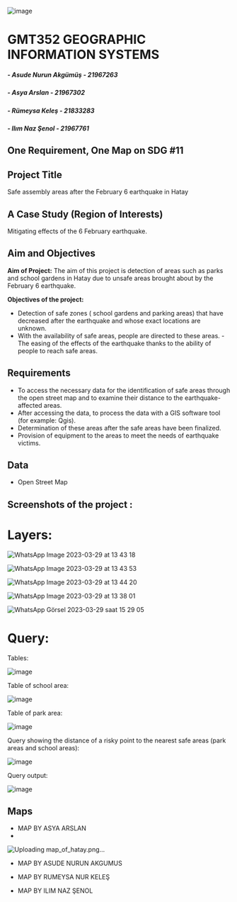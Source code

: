 ![image](https://user-images.githubusercontent.com/117678669/228527016-c85b03e2-9428-447e-b2af-bc529bf233e7.png)


# GMT352 GEOGRAPHIC INFORMATION SYSTEMS 
##### - Asude Nurun Akgümüş - 21967263
##### - Asya Arslan - 21967302
##### - Rümeysa Keleş - 21833283
##### - Ilım Naz Şenol - 21967761

## One Requirement, One Map on SDG #11

## Project Title
Safe assembly areas after the February 6 earthquake in Hatay

## A Case Study (Region of Interests)
Mitigating effects of the 6 February earthquake.
## Aim and Objectives 
__Aim of Project:__  The aim of this project is detection of areas such as parks and school gardens in Hatay due to unsafe areas brought about by the February 6 earthquake.

__Objectives of the project:__ 
- Detection of safe zones ( school gardens and parking areas) that have decreased after the earthquake and whose exact locations are unknown.
- With the availability of safe areas, people are directed to these areas.
-The easing of the effects of the earthquake thanks to the ability of people to reach safe areas.

## Requirements
- To access the necessary data for the identification of safe areas through the open street map and to examine their distance to the earthquake-affected areas.
- After accessing the data, to process the data with a GIS software tool (for example: Qgis). 
- Determination of these areas after the safe areas have been finalized.
- Provision of equipment to the areas to meet the needs of earthquake victims.

## Data
- Open Street Map

## Screenshots of the project :

# Layers: 

![WhatsApp Image 2023-03-29 at 13 43 18](https://user-images.githubusercontent.com/112273153/228534161-dc3b3c7b-a16e-44a0-a260-4c81df93b045.jpeg)

![WhatsApp Image 2023-03-29 at 13 43 53](https://user-images.githubusercontent.com/112273153/228534186-1d93939f-1f07-40fa-8ea8-ff95b1fdb130.jpeg)

![WhatsApp Image 2023-03-29 at 13 44 20](https://user-images.githubusercontent.com/112273153/228534197-6e1dcda8-e8c7-442c-b44f-e59114719977.jpeg)

![WhatsApp Image 2023-03-29 at 13 38 01](https://user-images.githubusercontent.com/112273153/228534141-fe0e1cd5-7bc9-4830-a7a4-6832a34c1a97.jpeg)

![WhatsApp Görsel 2023-03-29 saat 15 29 05](https://user-images.githubusercontent.com/117678669/228553609-50dc52c5-f5b3-4883-a596-40050be7ea43.jpg)

# Query:

Tables:

![image](https://user-images.githubusercontent.com/117678669/230760149-8f72d6f5-ca26-4e3c-a649-350089911611.png)

Table of school area:

![image](https://user-images.githubusercontent.com/117678669/230759796-6eef5dc2-8630-4399-9012-4adead97dfea.png)

Table of park area:

![image](https://user-images.githubusercontent.com/117678669/230759810-9aa4ae51-a774-4b89-8d50-5440937d1447.png)

Query showing the distance of a risky point to the nearest safe areas (park areas and school areas): 

![image](https://user-images.githubusercontent.com/117678669/230760233-860f6af0-8cf9-411a-868f-089359c49e96.png)

Query output: 

![image](https://user-images.githubusercontent.com/117678669/230760035-666ababf-ed14-47a6-8f04-6292595b033f.png)

## Maps

- MAP BY ASYA ARSLAN
- 
![Uploading map_of_hatay.png…]()

- MAP BY ASUDE NURUN AKGUMUS



- MAP BY RUMEYSA NUR KELEŞ


- MAP BY ILIM NAZ ŞENOL


